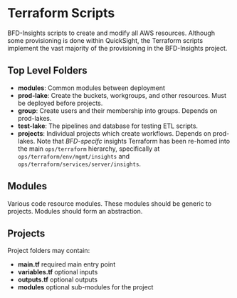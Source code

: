 # Terraform Scripts
BFD-Insights scripts to create and modify all AWS resources. Although some provisioning is done within QuickSight, the Terraform scripts implement the vast majority of the provisioning in the BFD-Insights project.    

## Top Level Folders

- **modules**:  Common modules between deployment 
- **prod-lake**: Create the buckets, workgroups, and other resources. Must be deployed before projects. 
- **group**: Create users and their membership into groups. Depends on prod-lakes. 
- **test-lake**: The pipelines and database for testing ETL scripts. 
- **projects**: Individual projects which create workflows. Depends on prod-lakes. Note that _BFD-specifc_ insights Terraform has been re-homed into the main `ops/terraform` hierarchy, specifically at `ops/terraform/env/mgmt/insights` and `ops/terraform/services/server/insights`.

## Modules
Various code resource modules. These modules should be generic to projects. Modules should form an abstraction. 

## Projects
Project folders may contain:
- **main.tf** required main entry point
- **variables.tf** optional inputs
- **outputs.tf** optional outputs
- **modules** optional sub-modules for the project 
